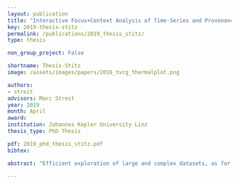```yaml
---
layout: publication
title: "Interactive Focus+Context Analysis of Time-Series and Provenance Data"
key: 2019-thesis-stitz
permalink: /publications/2019_thesis_stitz/
type: thesis

non_group_project: False

shortname: Thesis-Stitz
image: /assets/images/papers/2016_tvcg_thermalplot.png

authors: 
- streit
advisors: Marc Streit
year: 2019
month: April
award: 
institution: Johannes Kepler University Linz
thesis_type: PhD Thesis

pdf: 2019_phd_thesis_stitz.pdf
bibtex: 

abstract: "Efficient exploration of large and complex datasets, as for instance, time-series and provenance data, is an ongoing research challenge in visual analytics. Visualizing such datasets in one go often leads to visual clutter, making it hard for users to identify potentially interesting data subsets. A possible solution to reduce the clutter is Focus+Context techniques, which visualize selected regions in greater detail while preserving an overview with reduced details. For large datasets, however, selecting focus regions can become a timeconsuming task if each region must be selected individually. Furthermore, in the case of temporal data, the interest in a particular data subset might not remain constant but, rather, shift over time or switch to other data subsets. Consequently, it is necessary to develop Focus+Context solutions tailored to large temporal data. This thesis presents four interactive visualization approaches for highlighting potentially interesting subsets in time-series and provenance data. The solutions utilize modular degree of interest functions that are driven by one or multiple data attributes, the topology of the graph, or a combination of both. The practical applicability of these approaches is demonstrated by means of different case studies from cloud computing, finance, and biomedical research."

---
```


